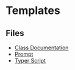 # Templates

## Files

- [Class Documentation](class-documentation.md)
- [Prompt](prompt.md)
- [Typer Script](typer-script.md)
